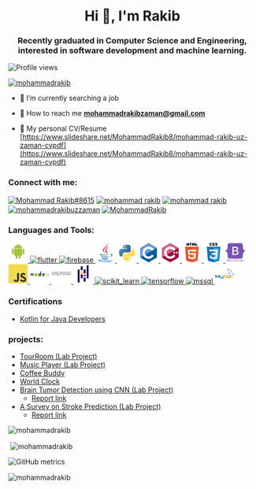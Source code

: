 <h1 align="center">Hi 👋, I'm Rakib</h1>
<h3 align="center">Recently graduated in Computer Science and Engineering, interested in software development and machine learning.</h3>

![Profile views](https://gpvc.arturio.dev/mohammadrakib)

<p align="left"> <a href="https://github.com/ryo-ma/github-profile-trophy"><img src="https://github-profile-trophy.vercel.app/?username=mohammadrakib" alt="mohammadrakib" /></a> </p>

- 👀 I’m currently searching a job

- 📧 How to reach me **mohammadrakibzaman@gmail.com**

- 📃 My personal CV/Resume [https://www.slideshare.net/MohammadRakib8/mohammad-rakib-uz-zaman-cvpdf](https://www.slideshare.net/MohammadRakib8/mohammad-rakib-uz-zaman-cvpdf)

<h3 align="left">Connect with me:</h3>
<p align="left">
<a href="https://discordapp.com/users/621995830651518986/" target="blank"><img align="center" src="https://raw.githubusercontent.com/rahuldkjain/github-profile-readme-generator/master/src/images/icons/Social/discord.svg" alt="Mohammad Rakib#8615" height="30" width="40" /></a>
<a href="https://www.facebook.com/mohammad.rakib.71868964" target="blank"><img align="center" src="https://raw.githubusercontent.com/rahuldkjain/github-profile-readme-generator/master/src/images/icons/Social/facebook.svg" alt="mohammad rakib" height="30" width="40" /></a>
<a href="https://www.linkedin.com/in/mohammad-rakib-481487185/" target="blank"><img align="center" src="https://raw.githubusercontent.com/rahuldkjain/github-profile-readme-generator/master/src/images/icons/Social/linked-in-alt.svg" alt="mohammad rakib" height="30" width="40" /></a>
<a href="https://leetcode.com/MohammadRakibUzZaman/" target="blank"><img align="center" src="https://raw.githubusercontent.com/rahuldkjain/github-profile-readme-generator/master/src/images/icons/Social/leet-code.svg" alt="mohammadrakibuzzaman" height="30" width="40" /></a>
<a href="https://github.com/MohammadRakib" target="blank"><img align="center" src="https://raw.githubusercontent.com/rahuldkjain/github-profile-readme-generator/master/src/images/icons/Social/github.svg" alt="MohammadRakib" height="30" width="40" /></a>
</p>
</p>

<h3 align="left">Languages and Tools:</h3>
<p align="left"> <a href="https://developer.android.com" target="_blank" rel="noreferrer"> <img src="https://raw.githubusercontent.com/devicons/devicon/master/icons/android/android-original-wordmark.svg" alt="android" width="40" height="40"/> </a> <a href="https://flutter.dev" target="_blank" rel="noreferrer"> <img src="https://www.vectorlogo.zone/logos/flutterio/flutterio-icon.svg" alt="flutter" width="40" height="40"/> </a> <a href="https://firebase.google.com/" target="_blank" rel="noreferrer"> <img src="https://www.vectorlogo.zone/logos/firebase/firebase-icon.svg" alt="firebase" width="40" height="40"/> </a> <a href="https://www.java.com" target="_blank" rel="noreferrer"> <img src="https://raw.githubusercontent.com/devicons/devicon/master/icons/java/java-original.svg" alt="java" width="40" height="40"/> </a> <a href="https://www.python.org" target="_blank" rel="noreferrer"> <img src="https://raw.githubusercontent.com/devicons/devicon/master/icons/python/python-original.svg" alt="python" width="40" height="40"/> </a> <a href="https://www.cprogramming.com/" target="_blank" rel="noreferrer"> <img src="https://raw.githubusercontent.com/devicons/devicon/master/icons/c/c-original.svg" alt="c" width="40" height="40"/> </a> <a href="https://www.w3schools.com/cpp/" target="_blank" rel="noreferrer"> <img src="https://raw.githubusercontent.com/devicons/devicon/master/icons/cplusplus/cplusplus-original.svg" alt="cplusplus" width="40" height="40"/> </a> <a href="https://www.w3.org/html/" target="_blank" rel="noreferrer"> <img src="https://raw.githubusercontent.com/devicons/devicon/master/icons/html5/html5-original-wordmark.svg" alt="html5" width="40" height="40"/> </a> <a href="https://www.w3schools.com/css/" target="_blank" rel="noreferrer"> <img src="https://raw.githubusercontent.com/devicons/devicon/master/icons/css3/css3-original-wordmark.svg" alt="css3" width="40" height="40"/> </a> <a href="https://getbootstrap.com" target="_blank" rel="noreferrer"> <img src="https://raw.githubusercontent.com/devicons/devicon/master/icons/bootstrap/bootstrap-plain-wordmark.svg" alt="bootstrap" width="40" height="40"/> </a> <a href="https://developer.mozilla.org/en-US/docs/Web/JavaScript" target="_blank" rel="noreferrer"> <img src="https://raw.githubusercontent.com/devicons/devicon/master/icons/javascript/javascript-original.svg" alt="javascript" width="40" height="40"/> </a> <a href="https://nodejs.org" target="_blank" rel="noreferrer"> <img src="https://raw.githubusercontent.com/devicons/devicon/master/icons/nodejs/nodejs-original-wordmark.svg" alt="nodejs" width="40" height="40"/> </a> <a href="https://expressjs.com" target="_blank" rel="noreferrer"> <img src="https://raw.githubusercontent.com/devicons/devicon/master/icons/express/express-original-wordmark.svg" alt="express" width="40" height="40"/> </a> <a href="https://pandas.pydata.org/" target="_blank" rel="noreferrer"> <img src="https://raw.githubusercontent.com/devicons/devicon/2ae2a900d2f041da66e950e4d48052658d850630/icons/pandas/pandas-original.svg" alt="pandas" width="40" height="40"/> </a> <a href="https://scikit-learn.org/" target="_blank" rel="noreferrer"> <img src="https://upload.wikimedia.org/wikipedia/commons/0/05/Scikit_learn_logo_small.svg" alt="scikit_learn" width="40" height="40"/> </a> <a href="https://www.tensorflow.org" target="_blank" rel="noreferrer"> <img src="https://www.vectorlogo.zone/logos/tensorflow/tensorflow-icon.svg" alt="tensorflow" width="40" height="40"/> </a> <a href="https://www.microsoft.com/en-us/sql-server" target="_blank" rel="noreferrer"> <img src="https://www.svgrepo.com/show/303229/microsoft-sql-server-logo.svg" alt="mssql" width="40" height="40"/> </a> <a href="https://www.mysql.com/" target="_blank" rel="noreferrer"> <img src="https://raw.githubusercontent.com/devicons/devicon/master/icons/mysql/mysql-original-wordmark.svg" alt="mysql" width="40" height="40"/> </a> </p>

### Certifications

- [Kotlin for Java Developers](https://www.coursera.org/account/accomplishments/certificate/NFGR4MEUUGTS)

### projects:

- [TourRoom (Lab Project)](https://github.com/MohammadRakib/TourRoom.git)
- [Music Player (Lab Project)](https://github.com/MohammadRakib/MusicPlayer.git)
- [Coffee Buddy](https://github.com/MohammadRakib/coffeeBuddy.git)
- [World Clock](https://github.com/MohammadRakib/WorldClock-Flutter.git)
- [Brain Tumor Detection using CNN (Lab Project)](https://github.com/Drubojit/Brain-Tumor-Detection-using-CNN.git)
  - [Report link](https://www.slideshare.net/MohammadRakib8/brain-tumor-detection-using-cnn)
- [A Survey on Stroke Prediction (Lab Project)](https://github.com/Drubojit/Heart-Stroke-Prediction.git)
  - [Report link](https://www.slideshare.net/MohammadRakib8/a-survey-on-stroke-prediction)

<p><img src="https://github-readme-stats.vercel.app/api/top-langs?username=mohammadrakib&show_icons=true&locale=en&layout=compact" alt="mohammadrakib" /></p>
 
<p>&nbsp;<img align="center" src="https://github-readme-stats.vercel.app/api?username=mohammadrakib&show_icons=true&locale=en" alt="mohammadrakib" /></p>

![GitHub metrics](https://metrics.lecoq.io/mohammadrakib)

<p><img align="center" src="https://github-readme-streak-stats.herokuapp.com/?user=mohammadrakib&" alt="mohammadrakib" /></p>
